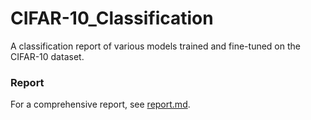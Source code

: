 # CIFAR-10_Classification
A classification report of various models trained and fine-tuned on the CIFAR-10 dataset.

### Report
For a comprehensive report, see [report.md](report.md).
